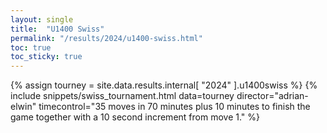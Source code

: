 ```yaml
---
layout: single
title:  "U1400 Swiss"
permalink: "/results/2024/u1400-swiss.html"
toc: true
toc_sticky: true
---
```


{% assign tourney = site.data.results.internal[ "2024" ].u1400swiss %}
{% include snippets/swiss_tournament.html data=tourney director="adrian-elwin" timecontrol="35 moves in 70 minutes plus 10 minutes to finish the game together with a 10 second increment from move 1." %}
